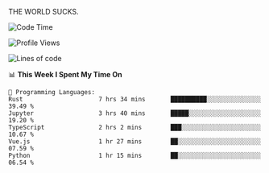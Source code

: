 THE WORLD SUCKS.

<!--START_SECTION:waka-->
![Code Time](http://img.shields.io/badge/Code%20Time-835%20hrs%2019%20mins-blue)

![Profile Views](http://img.shields.io/badge/Profile%20Views-0-blue)

![Lines of code](https://img.shields.io/badge/From%20Hello%20World%20I%27ve%20Written-865.9%20thousand%20lines%20of%20code-blue)

📊 **This Week I Spent My Time On** 

```text
💬 Programming Languages: 
Rust                     7 hrs 34 mins       ██████████░░░░░░░░░░░░░░░   39.49 % 
Jupyter                  3 hrs 40 mins       █████░░░░░░░░░░░░░░░░░░░░   19.20 % 
TypeScript               2 hrs 2 mins        ███░░░░░░░░░░░░░░░░░░░░░░   10.67 % 
Vue.js                   1 hr 27 mins        ██░░░░░░░░░░░░░░░░░░░░░░░   07.59 % 
Python                   1 hr 15 mins        ██░░░░░░░░░░░░░░░░░░░░░░░   06.54 % 
```


<!--END_SECTION:waka-->

